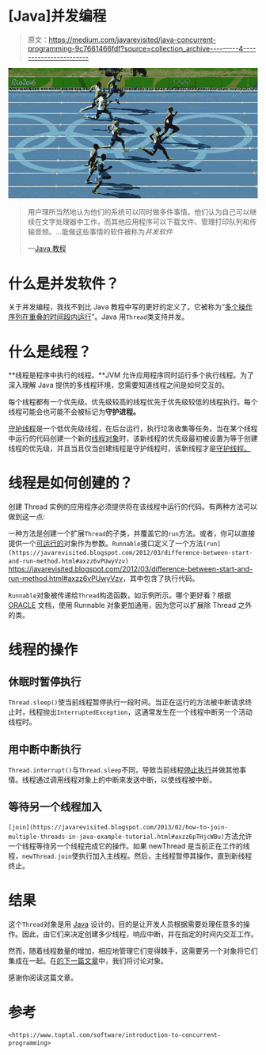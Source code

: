 # [Java]并发编程

> 原文：<https://medium.com/javarevisited/java-concurrent-programming-9c7661466fdf?source=collection_archive---------4----------------------->

![](img/23a34dba21c94a03886a8626548aec1b.png)

> 用户理所当然地认为他们的系统可以同时做多件事情。他们认为自己可以继续在文字处理器中工作，而其他应用程序可以下载文件、管理打印队列和传输音频。…能做这些事情的软件被称为*并发软件*
> 
> —[Java 教程](https://docs.oracle.com/javase/tutorial/essential/concurrency/)

# 什么是并发软件？

关于并发编程，我找不到比 Java 教程中写的更好的定义了。它被称为“[多个操作序列在重叠的时间段内运行](https://www.toptal.com/software/introduction-to-concurrent-programming)”。Java 用`Thread`类支持并发。

# 什么是线程？

**线程是程序中执行的线程。**JVM 允许应用程序同时运行多个执行线程。为了深入理解 Java 提供的多线程环境，您需要知道线程之间是如何交互的。

每个线程都有一个优先级。优先级较高的线程优先于优先级较低的线程执行。每个线程可能会也可能不会被标记为**守护进程。**

[守护线程](http://www.java67.com/2016/06/difference-between-daemon-vs-user-thread-in-java.html)是一个低优先级线程，在后台运行，执行垃圾收集等任务。当在某个线程中运行的代码创建一个新的[线程对象](https://javarevisited.blogspot.com/2020/04/how-to-use-exchanger-in-java-with-example.html#axzz6dqIph09n)时，该新线程的优先级最初被设置为等于创建线程的优先级，并且当且仅当创建线程是守护线程时，该新线程才是[守护线程。](https://javarevisited.blogspot.com/2012/03/what-is-daemon-thread-in-java-and.html)

# 线程是如何创建的？

创建 Thread 实例的应用程序必须提供将在该线程中运行的代码。有两种方法可以做到这一点:

一种方法是创建一个扩展`Thread`的子类，并覆盖它的`run`方法。或者，你可以直接提供一个[可运行的](https://javarevisited.blogspot.com/2016/08/useful-difference-between-callable-and-Runnable-in-Java.html#axzz6e8hmwujv)对象作为参数。`Runnable`接口定义了一个方法`[run](https://javarevisited.blogspot.com/2012/03/difference-between-start-and-run-method.html#axzz6vPUwyVzv)` <https://javarevisited.blogspot.com/2012/03/difference-between-start-and-run-method.html#axzz6vPUwyVzv>，其中包含了执行代码。

`Runnable`对象被传递给`Thread`构造函数，如示例所示。哪个更好看？根据 [ORACLE](https://docs.oracle.com/javase/tutorial/essential/concurrency/runthread.html) 文档，使用 Runnable 对象更加通用，因为您可以扩展除 Thread 之外的类。

# 线程的操作

## 休眠时暂停执行

`Thread.sleep()`使当前线程暂停执行一段时间。当正在运行的方法被中断请求终止时，线程抛出`InterruptedException`，这通常发生在一个线程中断另一个活动线程时。

## 用中断中断执行

`Thread.interrupt()`与`Thread.sleep`不同，导致当前线程[停止执行](https://javarevisited.blogspot.com/2011/10/how-to-stop-thread-java-example.html)并做其他事情。线程通过调用线程对象上的中断来发送中断，以使线程被中断。

## 等待另一个线程加入

`[join](https://javarevisited.blogspot.com/2013/02/how-to-join-multiple-threads-in-java-example-tutorial.html#axzz6pTHjcWBu)`方法允许一个线程等待另一个线程完成它的操作。如果 newThread 是当前正在工作的线程，`newThread.join`使执行加入主线程。然后，主线程暂停其操作，直到新线程终止。

# 结果

这个`Thread`对象是用 [Java](https://javarevisited.blogspot.com/2016/06/5-books-to-learn-concurrent-programming-multithreading-java.html) 设计的，目的是让开发人员根据需要处理任意多的操作。因此，由它们来决定创建多少线程，响应中断，并在指定的时间内交互工作。

然而，随着线程数量的增加，相应地管理它们变得棘手，这需要另一个对象将它们集成在一起。在[的下一篇文章](/ryanjang-devnotes/java-managing-concurrency-467993a01e6f)中，我们将讨论对象。

感谢你阅读这篇文章。

# 参考

    <https://www.toptal.com/software/introduction-to-concurrent-programming> 